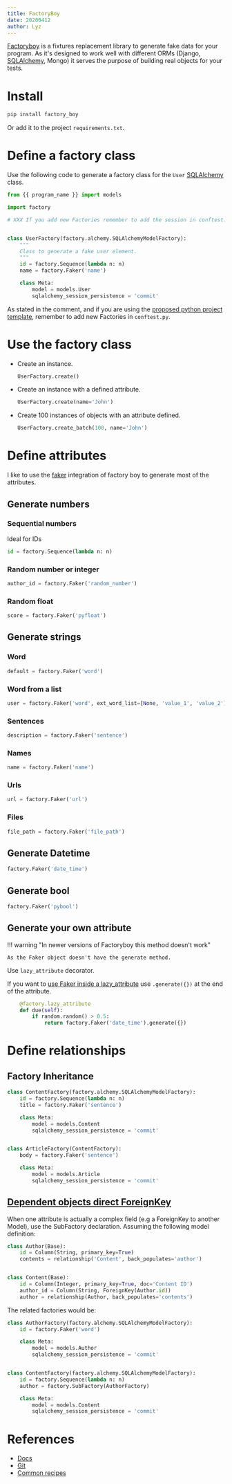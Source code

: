 ```yaml
---
title: FactoryBoy
date: 20200412
author: Lyz
---
```


[Factoryboy](https://github.com/FactoryBoy/factory_boy) is a fixtures
replacement library to generate fake data for your program. As it's designed to
work well with different ORMs (Django, [SQLAlchemy](sqlalchemy.md), Mongo) it
serves the purpose of building real objects for your tests.

# Install

```bash
pip install factory_boy
```

Or add it to the project `requirements.txt`.

# Define a factory class

Use the following code to generate a factory class for the `User`
[SQLAlchemy](sqlalchemy.md) class.

```python
from {{ program_name }} import models

import factory

# XXX If you add new Factories remember to add the session in conftest.py


class UserFactory(factory.alchemy.SQLAlchemyModelFactory):
    """
    Class to generate a fake user element.
    """
    id = factory.Sequence(lambda n: n)
    name = factory.Faker('name')

    class Meta:
        model = models.User
        sqlalchemy_session_persistence = 'commit'
```

As stated in the comment, and if you are using the [proposed python project
template](python_project_template.md), remember to add new Factories in
`conftest.py`.

# Use the factory class

* Create an instance.

    ```python
    UserFactory.create()
    ```

* Create an instance with a defined attribute.

    ```python
    UserFactory.create(name='John')
    ```

* Create 100 instances of objects with an attribute defined.

    ```python
    UserFactory.create_batch(100, name='John')
    ```

# Define attributes

I like to use the [faker](faker.md) integration of factory boy to generate most
of the attributes.

## Generate numbers

### Sequential numbers

Ideal for IDs

```python
id = factory.Sequence(lambda n: n)
```

### Random number or integer

```python
author_id = factory.Faker('random_number')
```

### Random float

```python
score = factory.Faker('pyfloat')
```

## Generate strings

### Word

```python
default = factory.Faker('word')
```

### Word from a list

```python
user = factory.Faker('word', ext_word_list=[None, 'value_1', 'value_2'])
```

### Sentences

```python
description = factory.Faker('sentence')
```

### Names

```python
name = factory.Faker('name')
```

### Urls

```python
url = factory.Faker('url')
```

### Files

```python
file_path = factory.Faker('file_path')
```

## Generate Datetime

```python
factory.Faker('date_time')
```

## Generate bool

```python
factory.Faker('pybool')
```

## Generate your own attribute

!!! warning "In newer versions of Factoryboy this method doesn't work"

    As the Faker object doesn't have the generate method.

Use `lazy_attribute` decorator.

If you want to [use Faker inside
a lazy_attribute](https://stackoverflow.com/questions/45068596/how-to-use-lazy-attribute-with-faker-in-factory-boy)
use `.generate({})` at the end of the attribute.

```python
    @factory.lazy_attribute
    def due(self):
        if random.random() > 0.5:
            return factory.Faker('date_time').generate({})
```

# Define relationships

## Factory Inheritance

```python
class ContentFactory(factory.alchemy.SQLAlchemyModelFactory):
    id = factory.Sequence(lambda n: n)
    title = factory.Faker('sentence')

    class Meta:
        model = models.Content
        sqlalchemy_session_persistence = 'commit'


class ArticleFactory(ContentFactory):
    body = factory.Faker('sentence')

    class Meta:
        model = models.Article
        sqlalchemy_session_persistence = 'commit'
```

## [Dependent objects direct ForeignKey](https://stackoverflow.com/questions/50341071/simple-sqlalchemy-subfactory-example)

When one attribute is actually a complex field (e.g a ForeignKey to another
Model), use the SubFactory declaration. Assuming the following model definition:

```python
class Author(Base):
    id = Column(String, primary_key=True)
    contents = relationship('Content', back_populates='author')


class Content(Base):
    id = Column(Integer, primary_key=True, doc='Content ID')
    author_id = Column(String, ForeignKey(Author.id))
    author = relationship(Author, back_populates='contents')
```

The related factories would be:

```python
class AuthorFactory(factory.alchemy.SQLAlchemyModelFactory):
    id = factory.Faker('word')

    class Meta:
        model = models.Author
        sqlalchemy_session_persistence = 'commit'


class ContentFactory(factory.alchemy.SQLAlchemyModelFactory):
    id = factory.Sequence(lambda n: n)
    author = factory.SubFactory(AuthorFactory)

    class Meta:
        model = models.Content
        sqlalchemy_session_persistence = 'commit'
```

# References

* [Docs](https://factoryboy.readthedocs.io/en/latest/)
* [Git](https://github.com/FactoryBoy/factory_boy)
* [Common recipes](https://factoryboy.readthedocs.io/en/latest/recipes.html#dependent-objects-foreignkey)
